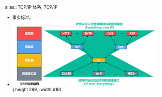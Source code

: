 alias:: TCP/IP 体系, TCP/IP

- 事实标准。
- ![image.png](../assets/image_1698156759306_0.png){:height 289, :width 619}